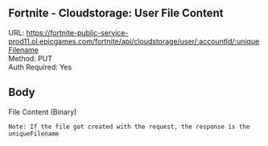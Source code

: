 ## Fortnite - Cloudstorage: User File Content

URL: https://fortnite-public-service-prod11.ol.epicgames.com/fortnite/api/cloudstorage/user/:accountId/:uniqueFilename \
Method: PUT \
Auth Required: Yes

## Body

File Content (Binary)

`Note: If the file got created with the request, the response is the uniqueFilename`
